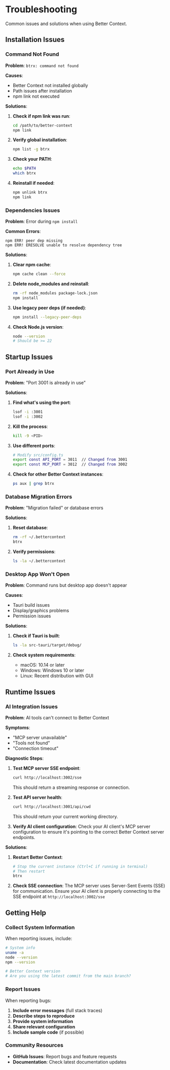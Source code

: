# Troubleshooting

Common issues and solutions when using Better Context.

## Installation Issues

### Command Not Found

**Problem**: `btrx: command not found`

**Causes**:

- Better Context not installed globally
- Path issues after installation
- npm link not executed

**Solutions**:

1. **Check if npm link was run**:

   ```bash
   cd /path/to/better-context
   npm link
   ```

2. **Verify global installation**:

   ```bash
   npm list -g btrx
   ```

3. **Check your PATH**:

   ```bash
   echo $PATH
   which btrx
   ```

4. **Reinstall if needed**:
   ```bash
   npm unlink btrx
   npm link
   ```

### Dependencies Issues

**Problem**: Error during `npm install`

**Common Errors**:

```
npm ERR! peer dep missing
npm ERR! ERESOLVE unable to resolve dependency tree
```

**Solutions**:

1. **Clear npm cache**:

   ```bash
   npm cache clean --force
   ```

2. **Delete node_modules and reinstall**:

   ```bash
   rm -rf node_modules package-lock.json
   npm install
   ```

3. **Use legacy peer deps (if needed)**:

   ```bash
   npm install --legacy-peer-deps
   ```

4. **Check Node.js version**:
   ```bash
   node --version
   # Should be >= 22
   ```

## Startup Issues

### Port Already in Use

**Problem**: "Port 3001 is already in use"

**Solutions**:

1. **Find what's using the port**:

   ```bash
   lsof -i :3001
   lsof -i :3002
   ```

2. **Kill the process**:

   ```bash
   kill -9 <PID>
   ```

3. **Use different ports**:

   ```bash
   # Modify src/config.ts
   export const API_PORT = 3011  // Changed from 3001
   export const MCP_PORT = 3012  // Changed from 3002
   ```

4. **Check for other Better Context instances**:
   ```bash
   ps aux | grep btrx
   ```

### Database Migration Errors

**Problem**: "Migration failed" or database errors

**Solutions**:

1. **Reset database**:

   ```bash
   rm -rf ~/.bettercontext
   btrx
   ```

2. **Verify permissions**:
   ```bash
   ls -la ~/.bettercontext
   ```

### Desktop App Won't Open

**Problem**: Command runs but desktop app doesn't appear

**Causes**:

- Tauri build issues
- Display/graphics problems
- Permission issues

**Solutions**:

1. **Check if Tauri is built**:

   ```bash
   ls -la src-tauri/target/debug/
   ```

2. **Check system requirements**:
   - macOS: 10.14 or later
   - Windows: Windows 10 or later
   - Linux: Recent distribution with GUI

## Runtime Issues

### AI Integration Issues

**Problem**: AI tools can't connect to Better Context

**Symptoms**:

- "MCP server unavailable"
- "Tools not found"
- "Connection timeout"

**Diagnostic Steps**:

1. **Test MCP server SSE endpoint**:

   ```bash
   curl http://localhost:3002/sse
   ```

   This should return a streaming response or connection.

2. **Test API server health**:

   ```bash
   curl http://localhost:3001/api/cwd
   ```

   This should return your current working directory.

3. **Verify AI client configuration**:
   Check your AI client's MCP server configuration to ensure it's pointing to the correct Better Context server endpoints.

**Solutions**:

1. **Restart Better Context**:

   ```bash
   # Stop the current instance (Ctrl+C if running in terminal)
   # Then restart
   btrx
   ```

2. **Check SSE connection**:
   The MCP server uses Server-Sent Events (SSE) for communication. Ensure your AI client is properly connecting to the SSE endpoint at `http://localhost:3002/sse`

## Getting Help

### Collect System Information

When reporting issues, include:

```bash
# System info
uname -a
node --version
npm --version

# Better Context version
# Are you using the latest commit from the main branch?
```

### Report Issues

When reporting bugs:

1. **Include error messages** (full stack traces)
2. **Describe steps to reproduce**
3. **Provide system information**
4. **Share relevant configuration**
5. **Include sample code** (if possible)

### Community Resources

- **GitHub Issues**: Report bugs and feature requests
- **Documentation**: Check latest documentation updates
